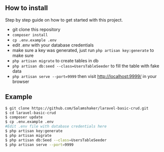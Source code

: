 ## How to install

Step by step guide on how to get started with this project.

- git clone this repository
- `composer install`
- `cp .env.example .env`
- edit .env with your database credentials
- make sure a key was generated, just run `php artisan key:generate` to make sure
- `php artisan migrate` to create tables in db
- `php artisan db:seed --class=UsersTableSeeder` to fill the table with fake data
- `php artisan serve --port=9999` then visit [http://localhost:9999/](http://localhost:9999/) in your browser

## Example

```sh
$ git clone https://github.com/Salamshaker/laravel-basic-crud.git
$ cd laravel-basic-crud
$ composer update
$ cp .env.example .env
#Edit .env file with database credentials here
$ php artisan key:generate
$ php artisan migrate
$ php artisan db:Seed --class=UsersTableSeeder
$ php artisan serve --port=9999
```
